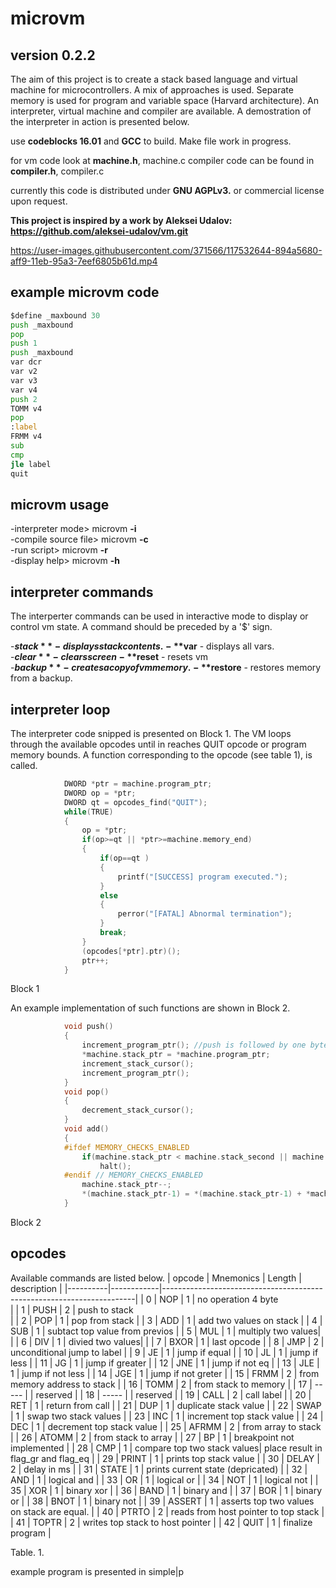 # microvm
## version 0.2.2
The aim of this project is to create a stack based language and virtual machine for microcontrollers. A mix of approaches is used. 
Separate memory is used for program and variable space (Harvard architecture). An interpreter, virtual machine and compiler are available. A demostration of the interpreter in action is presented below.

use **codeblocks 16.01**  and **GCC** to build.  Make file work in progress.

for vm code look at **machine.h**, machine.c
compiler code can be found in **compiler.h**, compiler.c

currently this code is distributed under **GNU AGPLv3.** or commercial license upon request.

**This project is inspired by a work by Aleksei Udalov: https://github.com/aleksei-udalov/vm.git**


https://user-images.githubusercontent.com/371566/117532644-894a5680-aff9-11eb-95a3-7eef6805b61d.mp4

## example microvm code
```asm
$define _maxbound 30
push _maxbound
pop
push 1
push _maxbound
var dcr
var v2
var v3
var v4
push 2
TOMM v4
pop
:label
FRMM v4
sub
cmp
jle label
quit

```
## microvm usage

-interpreter mode>    microvm **-i**              
-compile source file> microvm **-c** <source> <destination>             
-run script>          microvm **-r**  <binary>              
-display help>        microvm **-h**                        
            
## interpreter commands
The interperter commands can be used in interactive mode to display or control vm state. A command should be preceded by a '$' sign.

-**$stack**      - displays stack contents.     
-**$var**        - displays all vars.           
-**$clear**      - clears screen    
-**$reset**      - resets vm        
-**$backup**     - creates a copy of vm memory.                         
-**$restore**       - restores memory from a backup.           


## interpreter loop
The interpreter code snipped is presented on Block 1. The VM loops through the available opcodes until in reaches QUIT opcode or program memory bounds. A function corresponding to the opcode (see table 1), is called.
```C
            DWORD *ptr = machine.program_ptr;
            DWORD op = *ptr;
            DWORD qt = opcodes_find("QUIT");
            while(TRUE)
            {
                op = *ptr;         
                if(op>=qt || *ptr>=machine.memory_end)
                {
                    if(op==qt )
                    {
                        printf("[SUCCESS] program executed.");
                    }
                    else
                    {
                        perror("[FATAL] Abnormal termination");
                    }
                    break;
                }
                (opcodes[*ptr].ptr)();
                ptr++;
            }
```
Block 1

An example implementation of such functions are shown in Block 2.
```C
            void push() 
            {
                increment_program_ptr(); //push is followed by one byte, so increment to skip argument
                *machine.stack_ptr = *machine.program_ptr;
                increment_stack_cursor();
                increment_program_ptr();
            }
            void pop()
            {
                decrement_stack_cursor();
            }
            void add() 
            {
            #ifdef MEMORY_CHECKS_ENABLED
                if(machine.stack_ptr < machine.stack_second || machine.stack_ptr >= machine.stack_end)
                    halt();
            #endif // MEMORY_CHECKS_ENABLED
                machine.stack_ptr--;
                *(machine.stack_ptr-1) = *(machine.stack_ptr-1) + *machine.stack_ptr;
            }
```
Block 2

## opcodes

Available commands are listed below.
|   opcode |  Mnemonics | Length   |    description |
|----------|------------|-----------------------------------------------------------------------|
|     0  |  NOP      |   1     | no operation 4 byte <BR>								            |
|     1  |  PUSH     |   2     | push to stack  <BR>                                                 |
|     2  |  POP      |   1     | pop from stack                                                     |
|     3  |  ADD      |   1     | add two values on stack                                            |
|     4  |  SUB      |   1     | subtact top value from previos                                     |
|     5  |  MUL      |   1     | multiply two values|                                               |
|     6  |  DIV      |   1     | divied two values|                                                 |
|     7  |  BXOR     |   1     | last opcode                                                        |
|     8  |  JMP      |   2     | unconditional jump to label                                        |
|     9  |  JE       |   1     | jump if equal                                                      |
|     10 |  JL       |   1     | jump if less                                                       |
|     11 |  JG       |   1     | jump if greater                                                    |
|     12 |  JNE      |   1     | jump if not eq                                                     |
|     13 |  JLE      |   1     | jump if not less                                                   |
|     14 |  JGE      |   1     | jump if not greter                                                 |
|     15 |  FRMM     |   2     | from memory address to stack                                       |
|     16 |  TOMM     |   2     | from stack to memory                                               |
|     17 |  -----    |         | reserved                                                                  |
|     18 |  -----    |         | reserved                                                                 |
|     19 |  CALL     |   2     | call label                                                         |
|     20 |  RET      |   1     | return from call                                                   |
|     21 |  DUP      |   1     | duplicate stack value                                              |
|     22 |  SWAP     |   1     | swap two stack values                                              |
|     23 |  INC      |   1     | increment top stack value                                          |
|     24 |  DEC      |   1     | decrement top stack value                                          |
|     25 |  AFRMM    |   2     | from array to stack                                                |
|     26 |  ATOMM    |   2     | from stack to array                                                |
|     27 |  BP       |   1     | breakpoint not implemented                                         |
|     28 |  CMP      |   1     | compare top two stack values| place result in flag_gr and flag_eq  |
|     29 |  PRINT    |   1     | prints top stack value                                             |
|     30 |  DELAY    |   2     | delay in ms                                                        |
|     31 |  STATE    |   1     | prints current state (depricated)                                  |
|     32 |  AND      |   1     | logical and                                                        |
|     33 |  OR       |   1     | logical or                                                         |
|     34 |  NOT      |   1     | logical not                                                        |
|     35 |  XOR      |   1     | binary xor                                                         |
|     36 |  BAND     |   1     | binary and                                                          |
|     37 |  BOR      |   1     | binary or                                                           |
|     38 |  BNOT     |   1     | binary not                                                          |
|     39 |  ASSERT   |   1     | asserts top two values on stack are equal.                          |
|     40 |  PTRTO    |   2     | reads from host pointer to top stack                                |
|     41 |  TOPTR    |   2     | writes top stack to host pointer                                    |
|     42 |  QUIT     |   1     | finalize program                                                    |


Table. 1.
      
example program is presented in simple|p
